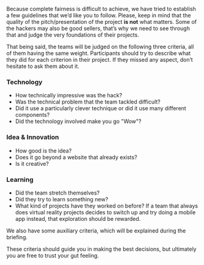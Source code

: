 Because complete fairness is difficult to achieve, we have tried to establish a few guidelines that we’d like you to follow. Please, keep in mind that the quality of the pitch/presentation of the project **is not** what matters. Some of the hackers may also be good sellers, that’s why we need to see through that and judge the very foundations of their projects.

That being said, the teams will be judged on the following three criteria, all of them having the same weight. Participants should try to describe what they did for each criterion in their project. If they missed any aspect, don’t hesitate to ask them about it.

### Technology

- How technically impressive was the hack?
- Was the technical problem that the team tackled difficult?
- Did it use a particularly clever technique or did it use many different components?
- Did the technology involved make you go "Wow"?

### Idea & Innovation

- How good is the idea?
- Does it go beyond a website that already exists?
- Is it creative?

### Learning

- Did the team stretch themselves?
- Did they try to learn something new?
- What kind of projects have they worked on before? If a team that always does virtual reality projects decides to switch up and try doing a mobile app instead, that exploration should be rewarded.

We also have some auxiliary criteria, which will be explained during the briefing.

These criteria should guide you in making the best decisions, but ultimately you are free to trust your gut feeling.
